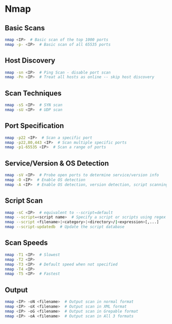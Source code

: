 # Nmap

## Basic Scans

```bash
nmap <IP>  # Basic scan of the top 1000 ports
nmap -p- <IP>  # Basic scan of all 65535 ports
```

## Host Discovery

```bash
nmap -sn <IP>  # Ping Scan - disable port scan
nmap -Pn <IP>  # Treat all hosts as online -- skip host discovery
```

## Scan Techniques

```bash
nmap -sS <IP>  # SYN scan
nmap -sU <IP>  # UDP scan
```

## Port Specification

```bash
nmap -p22 <IP>  # Scan a specific port
nmap -p22,80,443 <IP>  # Scan multiple specific ports
nmap -p1-65535 <IP>  # Scan a range of ports
```

## Service/Version & OS Detection

```bash
nmap -sV <IP>  # Probe open ports to determine service/version info
nmap -O <IP>  # Enable OS detection
nmap -A <IP>  # Enable OS detection, version detection, script scanning, and traceroute
```

## Script Scan

```bash
nmap -sC <IP>  # equivalent to --script=default
nmap --script=<script name>  # Specify a script or scripts using regex
nmap --script <filename>|<category>|<directory>/|<expression>[,...]
nmap --script-updatedb  # Update the script database
```

## Scan Speeds

```bash
nmap -T1 <IP>  # Slowest
nmap -T2 <IP>
nmap -T3 <IP>  # Default speed when not specified
nmap -T4 <IP>
nmap -T5 <IP>  # Fastest
```

## Output

```bash
nmap <IP> -oN <filename>  # Output scan in normal format
nmap <IP> -oX <filename>  # Output scan in XML format
nmap <IP> -oG <filename>  # Output scan in Grepable format
nmap <IP> -oA <filename>  # Output scan in All 3 formats
```
